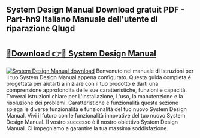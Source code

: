 ## System Design Manual Download gratuit PDF - Part-hn9 Italiano Manuale dell'utente di riparazione QIugd

# <h2><a href="http://dfed7s.blite.top/?on=System+Design+Manual">🔗Download 👉🔴 System Design Manual</a></h2>

[![System Design Manual download](https://i.imgur.com/lujVjoI.png)](http://dfed7s.blite.top/?on=System+Design+Manual)
Benvenuto nel manuale di Istruzioni per il tuo System Design Manual appena configurato. Questa guida completa è progettata per aiutarti a iniziare con il tuo prodotto e darti una comprensione approfondita delle sue caratteristiche, funzioni e capacità. Troverai istruzioni chiare per L'installazione, L'uso, la manutenzione e la risoluzione dei problemi. Caratteristiche e funzionalità questa sezione spiega le diverse funzionalità e funzionalità del tuo nuovo System Design Manual. Vivi il futuro con le funzionalità innovative del tuo nuovo System Design Manual. Il vostro successo è il nostro obiettivo System Design Manual. Ci impegniamo a garantire la tua massima soddisfazione.
